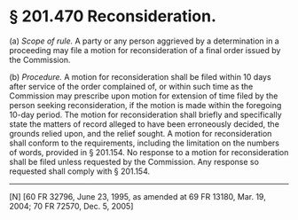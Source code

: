 # § 201.470   Reconsideration.

(a) *Scope of rule.* A party or any person aggrieved by a determination in a proceeding may file a motion for reconsideration of a final order issued by the Commission. 


(b) *Procedure.* A motion for reconsideration shall be filed within 10 days after service of the order complained of, or within such time as the Commission may prescribe upon motion for extension of time filed by the person seeking reconsideration, if the motion is made within the foregoing 10-day period. The motion for reconsideration shall briefly and specifically state the matters of record alleged to have been erroneously decided, the grounds relied upon, and the relief sought. A motion for reconsideration shall conform to the requirements, including the limitation on the numbers of words, provided in § 201.154. No response to a motion for reconsideration shall be filed unless requested by the Commission. Any response so requested shall comply with § 201.154.



---

[N] [60 FR 32796, June 23, 1995, as amended at 69 FR 13180, Mar. 19, 2004; 70 FR 72570, Dec. 5, 2005]




